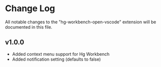 # Change Log
All notable changes to the "hg-workbench-open-vscode" extension will be documented in this file.

## v1.0.0
- Added context menu support for Hg Workbench
- Added notification setting (defaults to false)